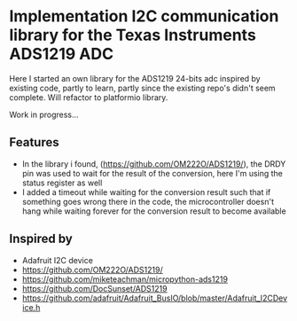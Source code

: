 # Implementation I2C communication library for the Texas Instruments ADS1219 ADC

Here I started an own library for the ADS1219 24-bits adc inspired by existing code, partly
to learn, partly since the existing repo's didn't seem complete. Will refactor to platformio library. 

Work in progress...

## Features
- In the library i found, (https://github.com/OM222O/ADS1219/), the DRDY pin was used to wait for the result of the conversion, here I'm using the status register as well
- I added a timeout while waiting for the conversion result such that if something goes wrong there in the code, the microcontroller doesn't hang while waiting forever for the conversion result to become available


## Inspired by

- Adafruit I2C device
- https://github.com/OM222O/ADS1219/
- https://github.com/miketeachman/micropython-ads1219
- https://github.com/DocSunset/ADS1219
- https://github.com/adafruit/Adafruit_BusIO/blob/master/Adafruit_I2CDevice.h
